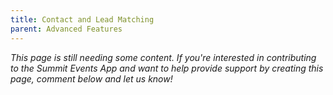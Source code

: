 ```yaml
---
title: Contact and Lead Matching
parent: Advanced Features
---
```



*This page is still needing some content. If you're interested in contributing to the Summit Events App and want to help provide support by creating this page, comment below and let us know!*
